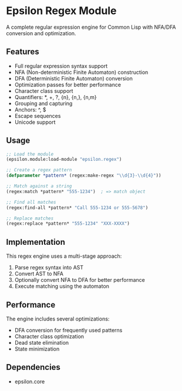# Epsilon Regex Module

A complete regular expression engine for Common Lisp with NFA/DFA conversion and optimization.

## Features

- Full regular expression syntax support
- NFA (Non-deterministic Finite Automaton) construction
- DFA (Deterministic Finite Automaton) conversion
- Optimization passes for better performance
- Character class support
- Quantifiers: *, +, ?, {n}, {n,}, {n,m}
- Grouping and capturing
- Anchors: ^, $
- Escape sequences
- Unicode support

## Usage

```lisp
;; Load the module
(epsilon.module:load-module "epsilon.regex")

;; Create a regex pattern
(defparameter *pattern* (regex:make-regex "\\d{3}-\\d{4}"))

;; Match against a string
(regex:match *pattern* "555-1234")  ; => match object

;; Find all matches
(regex:find-all *pattern* "Call 555-1234 or 555-5678")

;; Replace matches
(regex:replace *pattern* "555-1234" "XXX-XXXX")
```

## Implementation

This regex engine uses a multi-stage approach:
1. Parse regex syntax into AST
2. Convert AST to NFA
3. Optionally convert NFA to DFA for better performance
4. Execute matching using the automaton

## Performance

The engine includes several optimizations:
- DFA conversion for frequently used patterns
- Character class optimization
- Dead state elimination
- State minimization

## Dependencies

- epsilon.core
